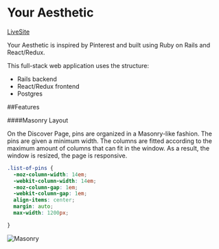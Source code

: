 # Your Aesthetic

[LiveSite][Your Aesthetic]

[Your Aesthetic]: https://youraesthetic.herokuapp.com/

Your Aesthetic is inspired by Pinterest and built using Ruby on Rails and React/Redux.

This full-stack web application uses the structure:
* Rails backend
* React/Redux frontend
* Postgres

##Features

####Masonry Layout

On the Discover Page, pins are organized in a Masonry-like fashion. The pins are given a minimum width. The columns are fitted according to the maximum amount of columns that can fit in the window. As a result, the window is resized, the page is responsive.

```css
.list-of-pins {
  -moz-column-width: 14em;
  -webkit-column-width: 14em;
  -moz-column-gap: 1em;
  -webkit-column-gap: 1em;
  align-items: center;
  margin: auto;
  max-width: 1200px;

}
```


![Masonry](https://i.gyazo.com/d78fc6b339426a1d39f481f65761858b.gif)
